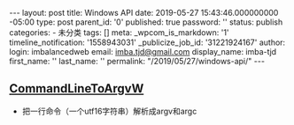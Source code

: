 --- layout: post title: Windows API date: 2019-05-27 15:43:46.000000000 -05:00 type: post parent\_id: '0' published: true password: '' status: publish categories: - 未分类 tags: [] meta: \_wpcom\_is\_markdown: '1' timeline\_notification: '1558943031' \_publicize\_job\_id: '31221924167' author: login: imbalancedweb email: imba.tjd@gmail.com display\_name: imba-tjd first\_name: '' last\_name: '' permalink: "/2019/05/27/windows-api/" ---

[CommandLineToArgvW](https://docs.microsoft.com/zh-cn/windows/desktop/api/shellapi/nf-shellapi-commandlinetoargvw)
------------------------------------------------------------------------------------------------------------------

* 把一行命令（一个utf16字符串）解析成argv和argc


